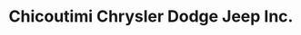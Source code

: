 ---
title: "Chicoutimi Chrysler Dodge Jeep Inc."
url: /saguenay/chicoutimi-chrysler-dodge-jeep-inc/
shop: car
---
